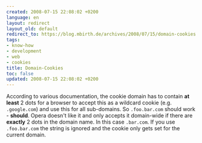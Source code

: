 ```yaml
---
created: 2008-07-15 22:08:02 +0200
language: en
layout: redirect
layout_old: default
redirect_to: https://blog.mbirth.de/archives/2008/07/15/domain-cookies.html
tags:
- know-how
- development
- web
- cookies
title: Domain-Cookies
toc: false
updated: 2008-07-15 22:08:02 +0200
---
```


According to various documentation, the cookie domain has to contain **at least** 2 dots for a browser to accept this
as a wildcard cookie (e.g. `.google.com`) and use this for all sub-domains. So `.foo.bar.com` should work - **should**.
Opera doesn't like it and only accepts it domain-wide if there are **exactly** 2 dots in the domain name. In this case
`.bar.com`. If you use `.foo.bar.com` the string is ignored and the cookie only gets set for the current domain.